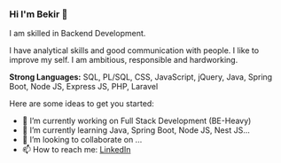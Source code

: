 ### Hi I'm Bekir 👋

I am skilled in Backend Development.

I have analytical skills and good communication with people. I like to improve my self. I am ambitious, responsible and hardworking.

**Strong Languages:** SQL, PL/SQL, CSS, JavaScript, jQuery, Java, Spring Boot, Node JS, Express JS, PHP, Laravel

Here are some ideas to get you started:

- 🔭 I’m currently working on Full Stack Development (BE-Heavy)
- 🌱 I’m currently learning Java, Spring Boot, Node JS, Nest JS...
- 👯 I’m looking to collaborate on ...
- 📫 How to reach me: [LinkedIn](https://www.linkedin.com/in/hasan-bekir-dogan/)
